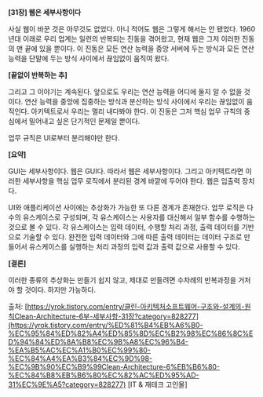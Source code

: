 **\[31장\] 웹은 세부사항이다**

사실 웹이 바꾼 것은 아무것도 없었다. 아니 적어도 웹은 그렇게 해서는 안 됐었다. 1960년대 이래로 우리 업계는 일련의 반복되는 진동을 겪어왔고, 현재 웹은 그저 이러한 진동의 맨 끝에 있을 뿐이다. 이 진동은 모든 연산 능력을 중앙 서버에 두는 방식과 모든 연산 능력을 단말에 두는 방식 사이에서 끊임없이 움직여 왔다.

**\[끝없이 반복하는 추\]**

그리고 그 이야기는 계속된다. 앞으로도 우리는 연산 능력을 어디에 둘지 알 수 없을 것이다. 연산 능력을 중앙에 집중하는 방식과 분산하는 방식 사이에서 우리는 끊임없이 움직인다. 아키텍트로서 우리는 멀리 내다봐야 한다. 이 진동은 그저 핵심 업무 규칙의 중심에서 밀어내고 싶은 단기적인 문제일 뿐이다.

업무 규칙은 UI로부터 분리해야만 한다.

**\[요약\]**

GUI는 세부사항이다. 웹은 GUI다. 따라서 웹은 세부사항이다. 그리고 아키텍트라면 이러한 세부사항을 핵심 업무 로직에서 분리된 경계 바깥에 두어야 한다. 웹은 입출력 장치다.

UI와 애플리케이션 사이에는 추상화가 가능한 또 다른 경계가 존재한다. 업무 로직은 다수의 유스케이스로 구성되며, 각 유스케이스는 사용자를 대신해서 일부 함수를 수행하는 것으로 볼 수 있다. 각 유스케이스는 입력 데이터, 수행할 처리 과정, 출력 데이터를 기반으로 기술할 수 있다. 완전한 입력 데이터와 그에 따른 출력 데이터는 데이터 구조로 만들어서 유스케이스를 실행하는 처리 과정의 입력 값과 출력 값으로 사용할 수 있다.

**\[결론\]**

이러한 종류의 추상화는 만들기 쉽지 않고, 제대로 만들려면 수차례의 반복과정을 거처야 할 것이다. 하지만 가능하다.

  
  
출처: [https://yrok.tistory.com/entry/클린-아키텍처소프트웨어-구조와-설계의-원칙Clean-Architecture-6부-세부사항-31장?category=828277](https://yrok.tistory.com/entry/%ED%81%B4%EB%A6%B0-%EC%95%84%ED%82%A4%ED%85%8D%EC%B2%98%EC%86%8C%ED%94%84%ED%8A%B8%EC%9B%A8%EC%96%B4-%EA%B5%AC%EC%A1%B0%EC%99%80-%EC%84%A4%EA%B3%84%EC%9D%98-%EC%9B%90%EC%B9%99Clean-Architecture-6%EB%B6%80-%EC%84%B8%EB%B6%80%EC%82%AC%ED%95%AD-31%EC%9E%A5?category=828277) \[IT & 재테크 고인물\]